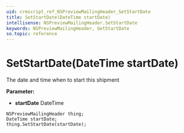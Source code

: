 ```yaml
---
uid: crmscript_ref_NSPreviewMailingHeader_SetStartDate
title: SetStartDate(DateTime startDate)
intellisense: NSPreviewMailingHeader.SetStartDate
keywords: NSPreviewMailingHeader, GetStartDate
so.topic: reference
---
```


# SetStartDate(DateTime startDate)

The date and time when to start this shipment

**Parameter:** 
* **startDate** DateTime

```crmscript
NSPreviewMailingHeader thing;
DateTime startDate;
thing.SetStartDate(startDate);
```

